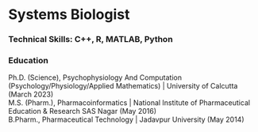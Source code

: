 # Systems Biologist

### Technical Skills: C++, R, MATLAB, Python

### Education
Ph.D. (Science), Psychophysiology And Computation (Psychology/Physiology/Applied Mathematics) | University of Calcutta (March 2023) <br>
M.S. (Pharm.), Pharmacoinformatics | National Institute of Pharmaceutical Education & Research SAS Nagar (May 2016) <br>
B.Pharm., Pharmaceutical Technology | Jadavpur University (May 2014) <br>
